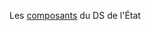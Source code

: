 Les [composants]((https://gouvfr.atlassian.net/wiki/spaces/DB/pages/193036295/COMPOSANTS)) du DS de l'État